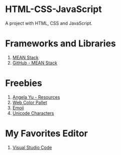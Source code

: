 # HTML-CSS-JavaScript
A project with HTML, CSS and JavaScript.
# Frameworks and Libraries
1. <a href="http://meanjs.org/" target="_blank" title=" MongoDB, Express, AngularJS, and Node.js">MEAN Stack</a> 
2. <a href="http://github.com/meanjs/mean" target="_blank" title="MEAN Stack">GitHub - MEAN Stack</a> 
# Freebies
1. <a href = "https://www.appbrewery.co/p/web-development-course-resources" target="_blank">Angela Yu - Resources</a>
2. <a href = "http://colorhunt.co" target="_blank">Web Color Pallet</a>
3. <a href = "http://emojipedia.org" target="_blank">Emoji</a>
4. <a href = "https://unicode-table.com/en/" target="_blank">Unicode Characters</a> 
# My Favorites Editor
1. <a href = "https://code.visualstudio.com/download" target="_blank">Visual Studio Code</a>
